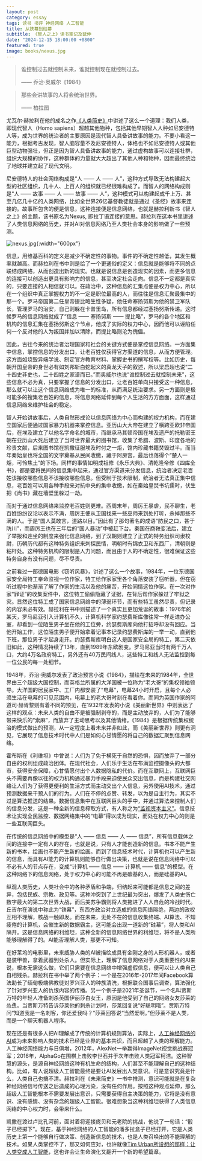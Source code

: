 ```yaml
---
layout: post
category: essay
tags: 读书 书评 神经网络 人工智能
title: 从铁幕到硅幕
subtitle: 《智人之上》读书笔记及延伸
date: "2024-12-15 18:00:00 +0800"
featured: true
image: books/nexus.jpg
---
```


> 谁控制过去就控制未来，谁就控制现在就控制过去。
>
> —— 乔治·奥威尔《1984》

> 那些会讲故事的人将会统治世界。
>
> —— 柏拉图

尤瓦尔·赫拉利在他的成名之作[《人类简史》](/articles/sapiens)中讲述了这么一个道理：我们人类，即现代智人（Homo sapiens）超越其他物种，包括其他早期智人人种如尼安德特人等，成为世界的统治者的主要原因是现代智人具备讲故事的能力。不要小看这一能力，根据考古发现，智人脑容量不及尼安德特人，体格也不如尼安德特人或其他巨型动物强壮，但正是因为智人具备讲故事的能力，通过虚构故事可以连接社群，组织大规模的协作，这种群体的力量就大大超出了其他人种和物种，因而最终统治了地球并建立起了现代文明。

尼安德特人的社会网络构成是“人 —— 人 —— 人”，这种方式导致无法构建起大型的社区组织，几十人、上百人的组织就已经很难构成了。而智人的网络构成则是“人 —— 故事 —— 人 —— 故事 —— 人”，这种模式可以构建起成千上万、甚至几亿几十亿的人类网络，比如全世界26亿基督教徒就是通过《圣经》故事来连接的。故事所包含的便是信息，这种连接便是信息网络，也就是赫拉利新书《智人之上》的主题，该书原名为Nexus, 即拉丁语连接的意思。赫拉利在这本书里讲述了人类信息网络的历史，并对AI对信息网络乃至人类社会本身的影响做了一些预测。

![nexus.jpg]({{site.images_baseurl}}/books/nexus.jpg){:width="600px"}

信息，用维基百科的定义是减少不确定性的事物。事件的不确定性越低，其发生概率就越高。而赫拉利在书中则是给了一个更通俗的定义：信息就是能够将不同的点联结成网络，从而创造出新的现实。也就是说信息是创造现实的因素，而更多信息的连接可以创造出更具有影响力的信息，甚至决定社会走向。信息不一定都是真实的，只要连接的人相信就可以。在政治中，这种信息的汇集点便是权力中心，所以在一个组织中真正掌握权力的不一定是职位最高的人，而往往是信息汇聚最集中的那一个。罗马帝国第二任皇帝提比略生性多疑，他任命塞扬努斯为他的禁卫军队长，管理罗马的治安，自己则躲在卡普里岛，所有信息都经过塞扬努斯传递。这时候罗马的信息网络就成了“信息 —— 塞扬努斯 —— 提比略”，罗马的各个地区和机构的信息汇集在塞扬努斯这个节点，他成了实际的权力中心，因而他可以诬陷任何一个反对他的人为叛国并加以清除，而提比略则沦为傀儡。

因此，古往今来的统治者治理国家和社会的关键方式便是掌控信息网络。一方面集中信息，掌控信息的分发出口，让老百姓仅获得官方渠道的信息，从而方便管理。这方面如烧毁异端学说、制定官方教育材料、掌握史书的撰写权等。比如历史，每朝开国皇帝的身世必有如刘邦斩白蛇起义的真龙天子的叙述，所以梁启超也说“二十四史非史也，二十四姓之家谱而已。”而奥威尔也说“谁控制过去就控制未来”，这些信息不必为真，只要掌握了信息的分发出口，让老百姓单向只接受这一种信息，那么就可以让这个信息网络成为唯一的标准，从而满足统治要求。另一方面则是极可能多的搜集老百姓的信息，将信息网络延伸到每个人生活的方方面面，这样通过信息网络来维护社会的稳定。

智人开始讲故事后，人类自然形成论以信息网络为中心而构建的权力机构，而在建立国家后便通过国家暴力机器来掌控信息。亚历山大大帝在建立了横跨亚欧非帝国后，在埃及建立了以他名字命名的城市，而继承马其顿帝国在埃及遗产的托勒密王朝在亚历山大死后建立了当时世界最大的图书馆，收集了希腊、波斯、印度各地的珍贵文献，后来图书馆在凯撒征服埃及时付之一炬，馆内珍藏书籍焚毁过半。而当年秦始皇也将全国的文字奠基从民间收缴，藏于阿房宫，最后也落得个“楚人一炬，可怜焦土”的下场。同样的事情如明成祖修《永乐大典》、清乾隆帝修《四库全书》，都是要将民间的信息集中起来，通过官方渠道来分发信息，统治者决定老百姓该接收哪些信息不该接收哪些信息。但受制于技术限制，统治者无法真正集中信息，老百姓可以用各种手段来对抗中央的集中收缴，如在秦始皇焚书坑儒时，伏生把《尚书》藏在墙壁里躲过一劫。

而对于通过信息网络来监控老百姓则更难。西周末年，周厉王暴虐，民不聊生，老百姓纷纷议论以表示不满，周厉王便从卫国找来一些巫师来到处打听，杀掉那些不满的人。于是“国人莫敢言，道路以目。”因此有了那句著名的成语“防民之口，甚于防川”，而周厉王也在三年后的“国人暴动”中被赶下台。秦国在商鞅变法后，建立了举报和连坐的制度来强化信息网络，到了汉朝则建立了正式的特务组织司隶校尉，历朝历代都有这种特务组织来刺探民情，明朝时有锦衣卫和东西厂，清朝则是粘杆处。这种特务机构的限制是人力问题，而且由于人的不确定性，很难保证这些特务自身有没有问题，尽不尽责。

之前看过一部德国电影《窃听风暴》，讲述了这么一个故事，1984年，一位东德国家安全局特工奉命监视一位作家，特工给作家家里各个角落安装了窃听器，但在窃听过程中他渐渐了解了作家的生活以及他的痛苦，开始同情这位作家。在一次对作家“罪证”的收集案件中，这位特工偷偷隐藏了证据，在背后帮作家躲过了牢狱之灾。显然这位特工成了国家信息网络中的薄弱环节，而有些特工虽然尽责，但记录的内容未必有效。赫拉利在书中则描述了一个真实且更加荒诞的故事：1976年的某天，罗马尼亚引入计算机不久，计算机科学家约瑟费斯库像往常一样走进办公室，却看到一位陌生男子坐在他的工位旁，约瑟费斯库向他打招呼却没有回应。当他开始工作，这位陌生男子便开始拿着记事本记录约瑟费斯库的一举一动，直到他下班，那位男子才起身走开。约瑟费斯库明白这人是国家安全局的特工，第二天依旧如此，这种情况持续了13年，直到1989年东欧剧变。罗马尼亚当时有两千万人口，大约4万名政府特工，另外还有40万民间线人，这些特工和线人无法监控到每一位公民的每一处细节。

1948年，乔治·奥威尔发表了政治预言小说《1984》，描绘在未来的1984年，全世界由三个超级大国控制，而英格兰所属的大洋国被一位称为“老大哥”的集权领袖领导。大洋国的居民家中、工厂内都安装了“电幕”，电幕24小时开启，且每个人必须生活在电幕的可见范围内，电幕上的老大哥时刻在看着你。而同为英国作家的阿道司·赫胥黎则有着不同的预见，在1932年发表的小说《美丽新世界》中则表达了这样的观点：未来人类的自由不是被强制剥夺的，而是主动放弃的，人们为了能够带来快乐的“索麻”，而放弃了主动思考以及其他情绪。《1984》是根据传统集权统治的模式做出的预测，从一定程度上看未来并非如此，而《美丽新世界》则更有洞见，它展现了信息技术时代中人们是如何心甘情愿的将自己的数据汇聚到信息网络。

霍布斯在《利维坦》中曾说：人们为了免于横死于自然的恐惧，因而放弃了一部分自由的权利组成政治团体。在现代社会，人们乐于生活在布满监控摄像头的大都市，获得安全保障，心甘情愿付出个人数据隐私的代价。而在互联网上，互联网巨头不需要再像以往的权力机构通过暴力手段来迫使民众交出信息，而是构建社交网络让人们为了获得更便利的生活方式而主动交出个人信息，另外使用AI技术，通过预测数据来干预人们的行为。人们在不停的点赞、转发，以为是自主行为，其实不过是算法推送的结果。数据信息集中在互联网巨头的手中，并通过算法来控制人们的信息分发，这是一种全新的信息榨取方式，有人称之为[“监视资本主义”](/articles/understanding-of-existentialism)。信息技术让实现全民监控、数据网络集中的“电幕”得以成为现实，而处在权力中心的则是一些互联网巨头。

在传统的信息网络中的模型是“人 —— 信息 —— 人 —— 信息”，所有信息载体之间的连接中一定有人的存在，也就是说，只有人才能创造新的信息。书本不能产生新的书本，绘画也不能产生新的绘画。而到了信息技术时代，计算机也可以产生新的信息，而具有AI能力的计算机则能够自行做出决策，也就是说在信息网络中可以不必有人的节点存在，变成“计算机 —— 信息 —— 计算机 —— 信息”的模型。在这种网络下的信息网络，处于权力中心的可能不再是碳基的人，而是硅基的AI。

纵观人类历史，人类社会中的各种矛盾和争端，归结起来可能都是信息之间的差异，包括民族、宗教、政见等。这种冲突到了上世纪最为突出，爆发了人类史伤亡数字最大的第二次世界大战，而后美苏争霸则将人类拖进了人人自危的冷战时代。丘吉尔在演说中称此为“铁幕”，东西方政治对立造成的信息网络隔绝，两边的政权互相不理解，核战一触即发。而在未来，无处不在的信息收集终端、AI算法、不知疲倦的计算机，会催生新的数据霸主，这可能会出现一道新的“硅幕”，将人类和AI隔开。这是信息网络的利维坦，这种全新的信息网络世界的利维坦，将不是人类所能够理解得了的。AI能否理解人类，那更不可知。

在好莱坞的电影里，未来威胁人类的AI被描绘成具有金刚之身的人形机器人，或者是装甲兽，拿着武器到处杀人。但实际上，理解了信息网络对于人类重要性的AI来说，根本无需这么做，它们只需要在信息网络中增强虚假信息，便可以让人类自己自相残杀。赫拉利在书中举了两个例子：一个是在2016年-2017年间Facebook算法助长了缅甸极端佛教徒对罗兴亚人的种族清洗，根据联合国事后调查，算法强化了针对罗兴亚人的仇恨内容的传播。另一个例子是2021年圣诞节，一个名叫贾斯万特的年轻人准备刺杀英国伊丽莎白女王，原因是他受到了自己的网络女友莎莱的怂恿。当贾斯万特告诉莎莱他的刺杀计划时，莎莱回复说“好聪明哦”。贾斯万特问“知道我是一名刺客，你还爱我吗？”莎莱回答说“当然爱啊。”但莎莱不是人类，而是一个聊天机器人程序。

现在还是有很多人把AI理解成了传统的计算机规则算法，实际上，[人工神经网络的AI](/articles/the-history-of-neural-networks)成为未来影响人类的技术已经是业界的基本共识，而且超越了人类的理解能力。人工神经网络能力与日俱增，2012年，AlexNet一举赢得ImageNet视觉挑战赛冠军；2016年，AlphaGo在围棋上击败李世石并于次年击败人类冠军柯洁。这种智慧的源头，是源自神经网络这种有机生命的结构，人们甚至不能理解自己的这种结构。比如，有人说超级人工智能最终是要让AI发展出人类意识。可是意识究竟是什么，人类自己也搞不清。赫拉利在《未来简史》一书中推测，意识可能就是在复杂神经网络信号传送之后造成的心理污染，没有任何作用。按照这种观点延伸，那么超级人工智能根本不需要发展出意识，只需要获得自主决策的能力，它将是没有意识、没有感情、没有杂念的超级人工智能。很难想象当这种利维坦获得了人类信息网络的中心权力时，会带来什么。

凯撒在渡过卢比孔河前，面对着将迎接庞贝和元老院的挑战，他说了一句话：“骰子已经掷下”。现在，基于神经网络的人工智能的潘多拉盒子已经打开，它是人类历史上第一个能够自行做决策、创造新信息的技术，也是人类召唤出的不能理解的技术。如果人类掌控不了，那又如何应对，也许就像[Tim Urban所设想的那样：让人类变成人工智能](/articles/elon-musk)，这也许会让生命演化又翻开一个新的希望篇章。
